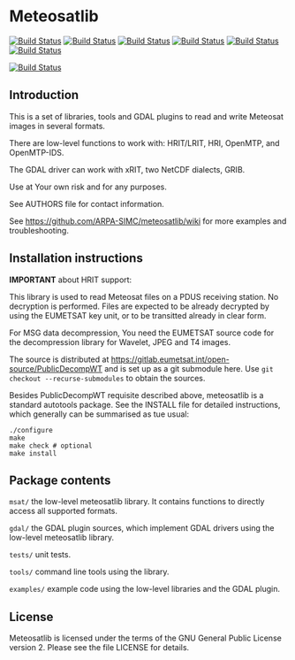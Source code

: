 Meteosatlib
===============================================================

[![Build Status](https://badges.herokuapp.com/travis/ARPA-SIMC/meteosatlib?branch=master&env=DOCKER_IMAGE=centos:7&label=centos7)](https://travis-ci.org/ARPA-SIMC/meteosatlib)
[![Build Status](https://badges.herokuapp.com/travis/ARPA-SIMC/meteosatlib?branch=master&env=DOCKER_IMAGE=centos:8&label=centos8)](https://travis-ci.org/ARPA-SIMC/meteosatlib)
[![Build Status](https://badges.herokuapp.com/travis/ARPA-SIMC/meteosatlib?branch=master&env=DOCKER_IMAGE=fedora:30&label=fedora30)](https://travis-ci.org/ARPA-SIMC/meteosatlib)
[![Build Status](https://badges.herokuapp.com/travis/ARPA-SIMC/meteosatlib?branch=master&env=DOCKER_IMAGE=fedora:31&label=fedora31)](https://travis-ci.org/ARPA-SIMC/meteosatlib)
[![Build Status](https://badges.herokuapp.com/travis/ARPA-SIMC/meteosatlib?branch=master&env=DOCKER_IMAGE=fedora:32&label=fedora32)](https://travis-ci.org/ARPA-SIMC/meteosatlib)
[![Build Status](https://badges.herokuapp.com/travis/ARPA-SIMC/meteosatlib?branch=master&env=DOCKER_IMAGE=fedora:rawhide&label=fedorarawhide)](https://travis-ci.org/ARPA-SIMC/meteosatlib)

[![Build Status](https://copr.fedorainfracloud.org/coprs/simc/stable/package/meteosatlib/status_image/last_build.png)](https://copr.fedorainfracloud.org/coprs/simc/stable/package/meteosatlib/)


Introduction
------------

This is a set of libraries, tools and GDAL plugins to read and write Meteosat
images in several formats.

There are low-level functions to work with: HRIT/LRIT, HRI, OpenMTP, and
OpenMTP-IDS.

The GDAL driver can work with xRIT, two NetCDF dialects, GRIB.

Use at Your own risk and for any purposes.

See AUTHORS file for contact information.

See https://github.com/ARPA-SIMC/meteosatlib/wiki for more examples and
troubleshooting.

Installation instructions
-------------------------

**IMPORTANT** about HRIT support:

  This library is used to read Meteosat files on a PDUS receiving station. No
  decryption is performed. Files are expected to be already decrypted by using
  the EUMETSAT key unit, or to be transitted already in clear form.
  
  For MSG data decompression, You need the EUMETSAT source code for the
  decompression library for Wavelet, JPEG and T4 images.
  
  The source is distributed at https://gitlab.eumetsat.int/open-source/PublicDecompWT
  and is set up as a git submodule here. Use `git checkout --recurse-submodules` to
  obtain the sources.

Besides PublicDecompWT requisite described above, meteosatlib
is a standard autotools package. See the INSTALL file for detailed
instructions, which generally can be summarised as tue usual:

    ./configure
    make
    make check # optional
    make install


Package contents
----------------

`msat/`        the low-level meteosatlib library. It contains functions to
             directly access all supported formats.

`gdal/`        the GDAL plugin sources, which implement GDAL drivers using the
             low-level meteosatlib library.

`tests/`       unit tests.

`tools/`       command line tools using the library.

`examples/`    example code using the low-level libraries and the GDAL plugin.


License
-------

Meteosatlib is licensed under the terms of the GNU General Public License version
2.  Please see the file LICENSE for details.
